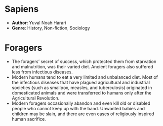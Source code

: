 # Sapiens
- **Author**: Yuval Noah Harari 
- **Genre**: History, Non-fiction, Sociology 

# Foragers
- The foragers’ secret of success, which protected them from starvation and malnutrition, was their varied diet. Ancient foragers also suffered less	from infectious diseases.
- Modern humans tend to eat a very limited and unbalanced diet. Most of the infectious diseases that have plagued agricultural and industrial societies (such as smallpox, measles, and tuberculosis) originated in domesticated animals and were transferred to humans only after the Agricultural Revolution.
- Modern foragers occasionally abandon and even	kill old or disabled people who cannot keep up with the band. Unwanted babies and children may be slain, and there are even cases of religiously inspired human sacrifice.